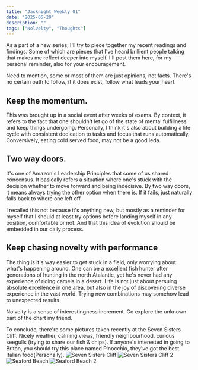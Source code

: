 ```yaml
---
title: "Jacknight Weekly 01"
date: "2025-05-20"
description: ""
tags: ["Nolvelty", "Thoughts"]
---
```


As a part of a new series, I'll try to piece together my recent readings and findings. Some of which are pieces that I've heard brillient people talking that makes me reflect deeper into myself. I'll post them here, for my personal reminder, also for your encouragement.

Need to mention, some or most of them are just opinions, not facts. There's no certain path to follow, if it does exist, follow what leads your heart.


## Keep the momentum.
This was brought up in a social event after weeks of exams. By context, it refers to the fact that one shouldn't let go of the state of mental fulfillness and keep things undergoing. Personally, I think it's also about building a life cycle with consistent dedication to tasks and focus that runs automatically. Conversively, eating cold served food, may not be a good ieda.

## Two way doors.
It's one of Amazon's Leadership Principles that some of us shared concensus. It basically refers a situation where one's stuck with the decision whether to move forward and being indecisive. By two way doors, it means always trying the other option when there is. If it fails, just naturally falls back to where one left off. 

I recalled this not because it's anything new, but mostly as a reminder for myself that I should at least try options before landing myself in any position, comfortable or not. And that this idea of evolution should be embedded in our daily process.

## Keep chasing novelty with performance
The thing is it's way easier to get stuck in a field, only worrying about what's happening around. One can be a excellent fish hunter after generations of hunting in the north Atalantic, yet he's never had any experience of riding camels in a desert. Life is not just about persuing absolute excellence in one area, but also in the joy of discovering diverse experience in the vast world. Trying new combinations may somehow lead to unexpected results.

Nolvelty is a sense of interestingness increment. Go explore the unknown part of the chart my friend.



To conclude, there're some pictures taken recently at the Seven Sisters Cliff. Nicely weather, calming views, friendly neighbourhood, curious seegulls (trying to share our fish & chips). If anyone's interested in going to Briton, you should try this place named Pinocchio, they've got the best Italian food(Personally).
![Seven Sisters Cliff](https://site-resources.lon1.cdn.digitaloceanspaces.com/images/posts/weekly1/cliff1.jog)
![Seven Sisters Cliff 2](https://site-resources.lon1.cdn.digitaloceanspaces.com/images/posts/weekly1/cliff2.jpg)
![Seaford Beach](https://site-resources.lon1.cdn.digitaloceanspaces.com/images/posts/weekly1/beach1.jpg)
![Seaford Beach 2](https://site-resources.lon1.cdn.digitaloceanspaces.com/images/posts/weekly1/beach2.jpg)


